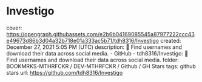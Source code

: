 # Investigo

cover: https://opengraph.githubassets.com/e2b6b04169085545a87977222ccc43e49673d86b3d04a32b718e01a333ac5b71/tdh8316/Investigo
created: December 27, 2021 5:05 PM (UTC)
description: 🔎 Find usernames and download their data across social media. - GitHub - tdh8316/Investigo: 🔎 Find usernames and download their data across social media.
folder: BOOKMRKS-MTHRFCKR / DEV-MTHRFCKR / Github / GH Stars
tags: github stars
url: https://github.com/tdh8316/Investigo